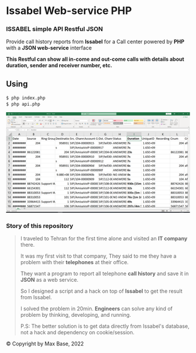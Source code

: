 # Issabel Web-service PHP

### ISSABEL simple API Restful JSON

Provide call history reports from **Issabel** for a Call center powered by **PHP** with a **JSON web-service** interface

**This Restful can show all in-come and out-come calls with details about duration, sender and receiver number, etc.**

## Using

```sh
$ php index.php
$ php api.php
```

![Issabel Web-service PHP](demo-data.png)

### Story of this repository

> I traveled to Tehran for the first time alone and visited an **IT company** there.
>
> It was my first visit to that company, They said to me they have a problem with their **telephones** at their office.
>
> They want a program to report all telephone **call history** and save it in **JSON** as a web service.
>
> So I designed a script and a hack on top of **Issabel** to get the result from Issabel.
>
> I solved the problem in 20min. **Engineers** can solve any kind of problem by thinking, developing, and running.
>
> P.S: The better solution is to get data directly from Issabel's database, not a hack and dependency on cookie/session.

© Copyright by Max Base, 2022
